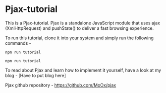 # Pjax-tutorial

This is a Pjax-tutorial. Pjax is a standalone JavaScript module that uses ajax (XmlHttpRequest) and pushState() to deliver a fast browsing experience.

To run this tutorial, clone it into your system and simply run the following commands - 

```npm run tutorial```

```npm run tutorial```

To read about Pjax and learn how to implement it yourself, have a look at my blog - [Have to put blog here]

Pjax github repository - https://github.com/MoOx/pjax
